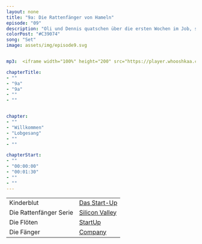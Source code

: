 ```yaml
---
layout: none
title: "9a: Die Rattenfänger von Hameln"
episode: "09"
description: "Oli und Dennis quatschen über die ersten Wochen im Job, strategic hiring im Design und Silicon Valley"
colorPost: "#C39074"
song: "Set"
image: assets/img/episode9.svg


mp3:  <iframe width="100%" height="200" src="https://player.whooshkaa.com/player/episode/id/105283?visual=true" frameborder="0"></iframe>

chapterTitle:
- ""
- "9a"
- "9a"
- ""
- ""


chapter:
- ""
- "Willkommen"
- "Lobgesang"
- ""
- ""

chapterStart:
- ""
- "00:00:00"
- "00:01:30"
- ""
- ""
---
```


<!-- nach 8 einträgen ein neues table erstellen, danke :) !-->

| | |
|:-|:-|
|Kinderblut| [Das Start-Up](http://www.nerdcore.de/2017/06/04/we-drink-young-blood-for-8k-bucks-a-pop/)|
| Die Rattenfänger Serie| [Silicon Valley](http://www.serienjunkies.de/silicon-valley/) |
| Die Flöten| [StartUp](http://www.piedpiper.com/) |
| Die Fänger| [Company](http://www.hooli.xyz/) |
